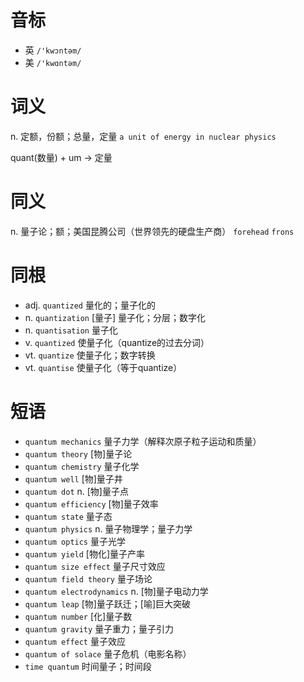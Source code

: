 # 音标

- 英 `/'kwɔntəm/`
- 美 `/'kwɑntəm/`

# 词义

n. 定额，份额；总量，定量
`a unit of energy in nuclear physics`



quant(数量) + um → 定量

# 同义

n. 量子论；额；美国昆腾公司（世界领先的硬盘生产商）
`forehead` `frons`

# 同根

- adj. `quantized` 量化的；量子化的
- n. `quantization` [量子] 量子化；分层；数字化
- n. `quantisation` 量子化
- v. `quantized` 使量子化（quantize的过去分词）
- vt. `quantize` 使量子化；数字转换
- vt. `quantise` 使量子化（等于quantize）

# 短语

- `quantum mechanics` 量子力学（解释次原子粒子运动和质量）
- `quantum theory` [物]量子论
- `quantum chemistry` 量子化学
- `quantum well` [物]量子井
- `quantum dot` n. [物]量子点
- `quantum efficiency` [物]量子效率
- `quantum state` 量子态
- `quantum physics` n. 量子物理学；量子力学
- `quantum optics` 量子光学
- `quantum yield` [物化]量子产率
- `quantum size effect` 量子尺寸效应
- `quantum field theory` 量子场论
- `quantum electrodynamics` n. [物]量子电动力学
- `quantum leap` [物]量子跃迁；[喻]巨大突破
- `quantum number` [化]量子数
- `quantum gravity` 量子重力；量子引力
- `quantum effect` 量子效应
- `quantum of solace` 量子危机（电影名称）
- `time quantum` 时间量子；时间段

